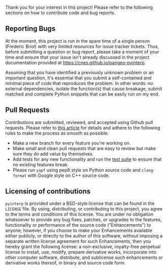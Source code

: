 Thank you for your interest in this project! Please refer to the following
sections on how to contribute code and bug reports.

## Reporting Bugs

At the moment, this project is run in the spare time of a single person
(Frederic Briol) with very limited resources for issue tracker tickets. Thus,
before submitting a question or bug report, please take a moment of your time
and ensure that your issue isn't already discussed in the project documentation
provided at https://cnes.github.io/pangeo-pyinterp.

Assuming that you have identified a previously unknown problem or an important
question, it's essential that you submit a self-contained and minimal piece of
code that reproduces the problem. In other words: no external dependencies,
isolate the function(s) that cause breakage, submit matched and complete Python
snippets that can be easily run on my end.

## Pull Requests

Contributions are submitted, reviewed, and accepted using Github pull requests.
Please refer to [this
article](https://help.github.com/articles/using-pull-requests) for details and
adhere to the following rules to make the process as smooth as possible:
* Make a new branch for every feature you're working on.
* Make small and clean pull requests that are easy to review but make sure they
  do add value by themselves.
* Add tests for any new functionality and run the [test
  suite](https://pangeo-pyinterp.readthedocs.io/en/latest/setup.html#generating-the-test-coverage-report)
  to ensure that no existing features break.
* Please run `yapf` using pep8 style on Python source code
  and `clang-format` with Google style on C++ source code.

## Licensing of contributions

`pyinterp` is provided under a BSD-style license that can be found in
the `LICENSE` file. By using, distributing, or contributing to this project, you
agree to the terms and conditions of this license. You are under no obligation
whatsoever to provide any bug fixes, patches, or upgrades to the features,
functionality or performance of the source code ("Enhancements") to anyone;
however, if you choose to make your Enhancements available either publicly, or
directly to the author of this software, without imposing a separate written
license agreement for such Enhancements, then you hereby grant the following
license: a non-exclusive, royalty-free perpetual license to install, use,
modify, prepare derivative works, incorporate into other computer software,
distribute, and sublicense such enhancements or derivative works thereof, in
binary and source code form.
